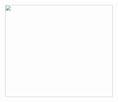 <img src="https://github.com/user-attachments/assets/51370079-d4d0-42e2-969f-7d5f086285f9" width="350" height="300" />

